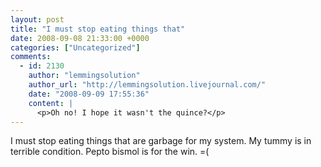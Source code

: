 ```yaml
---
layout: post
title: "I must stop eating things that"
date: 2008-09-08 21:33:00 +0000
categories: ["Uncategorized"]
comments:
  - id: 2130
    author: "lemmingsolution"
    author_url: "http://lemmingsolution.livejournal.com/"
    date: "2008-09-09 17:55:36"
    content: |
      <p>Oh no! I hope it wasn't the quince?</p>
---
```


I must stop eating things that are garbage for my system. My tummy is in terrible condition. Pepto bismol is for the win. =(
